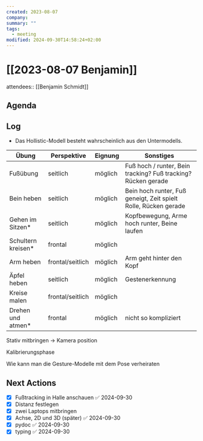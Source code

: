```yaml
---
created: 2023-08-07
company: 
summary: ""
tags:
  - meeting
modified: 2024-09-30T14:58:24+02:00
---
```


# [[2023-08-07 Benjamin]]

attendees:: [[Benjamin Schmidt]]

## Agenda

## Log

- Das Hollistic-Modell besteht wahrscheinlich aus den Untermodells.

| Übung               | Perspektive      | Eignung | Sonstiges                                                       |
| ------------------- | ---------------- | ------- | --------------------------------------------------------------- |
| Fußübung            | seitlich         | möglich | Fuß hoch / runter, Bein tracking? Fuß tracking? Rücken gerade   |
| Bein heben          | seitlich         | möglich | Bein hoch runter, Fuß geneigt, Zeit spielt Rolle, Rücken gerade |
| Gehen im Sitzen\*   | seitlich         | möglich | Kopfbewegung, Arme hoch runter, Beine laufen                    |
| Schultern kreisen\* | frontal          | möglich |                                                                 |
| Arm heben           | frontal/seitlich | möglich | Arm geht hinter den Kopf                                        |
| Äpfel heben         | seitlich         | möglich | Gestenerkennung                                                 |
| Kreise malen        | frontal/seitlich | möglich |                                                                 |
| Drehen und atmen\*  | frontal          | möglich | nicht so kompliziert                                            |

Stativ mitbringen -> Kamera position

Kalibrierungsphase

Wie kann man die Gesture-Modelle mit dem Pose verheiraten

## Next Actions

- [x] Fußtracking in Halle anschauen ✅ 2024-09-30
- [x] Distanz festlegen
- [x] zwei Laptops mitbringen
- [x] Achse, 2D und 3D (später) ✅ 2024-09-30
- [x] pydoc ✅ 2024-09-30
- [x] typing ✅ 2024-09-30
